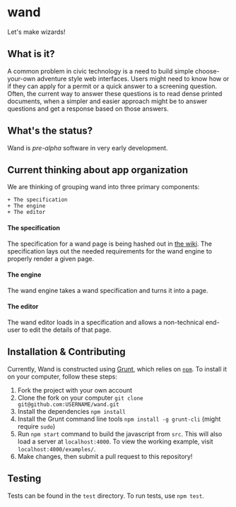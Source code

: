 # wand

Let's make wizards!

## What is it?

A common problem in civic technology is a need to build simple choose-your-own adventure style web interfaces. Users might need to know how or if they can apply for a permit or a quick answer to a screening question. Often, the current way to answer these questions is to read dense printed documents, when a simpler and easier approach might be to answer questions and get a response based on those answers.

## What's the status?

Wand is *pre-alpha* software in very early development.

## Current thinking about app organization

We are thinking of grouping wand into three primary components:

    + The specification
    + The engine
    + The editor

#### The specification

The specification for a wand page is being hashed out in [the wiki](https://github.com/codeforamerica/wand/wiki/Wand-Specification----Individual-Question-Node-Page). The specification lays out the needed requirements for the wand engine to properly render a given page.

#### The engine

The wand engine takes a wand specification and turns it into a page.

#### The editor

The wand editor loads in a specification and allows a non-technical end-user to edit the details of that page.

## Installation & Contributing

Currently, Wand is constructed using [Grunt](http://gruntjs.com/), which relies on [`npm`](https://www.npmjs.com/). To install it on your computer, follow these steps:

1. Fork the project with your own account
2. Clone the fork on your computer `git clone git@github.com:USERNAME/wand.git`
3. Install the dependencies `npm install`
4. Install the Grunt command line tools `npm install -g grunt-cli` (might require `sudo`)
5. Run `npm start` command to build the javascript from `src`. This will also load a server at `localhost:4000`. To view the working example, visit `localhost:4000/examples/`.
6. Make changes, then submit a pull request to this repository!

## Testing

Tests can be found in the `test` directory. To run tests, use `npm test`.

